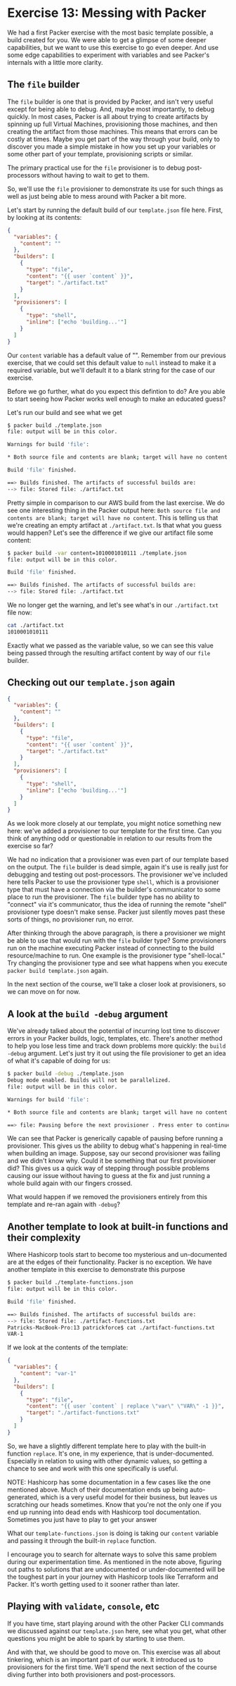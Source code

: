 # Exercise 13: Messing with Packer

We had a first Packer exercise with the most basic template possible, a build created for you. We were able to get a glimpse of some deeper capabilities, but we want to use this exercise to go even deeper. And use some edge capabilities to experiment with variables and see Packer's internals with a little more clarity.

## The `file` builder

The `file` builder is one that is provided by Packer, and isn't very useful except for being able to debug. And, maybe most importantly, to debug quickly. In most cases, Packer is all about trying to create artifacts by spinning up full Virtual Machines, provisioning those machines, and then creating the artifact from those machines. This means that errors can be costly at times. Maybe you get part of the way through your build, only to discover you made a simple mistake in how you set up your variables or some other part of your template, provisioning scripts or similar.

The primary practical use for the `file` provisioner is to debug post-processors without having to wait to get to them.

So, we'll use the `file` provisioner to demonstrate its use for such things as well as just being able to mess around with Packer a bit more.

Let's start by running the default build of our `template.json` file here. First, by looking at its contents:

```json
{
  "variables": {
    "content": ""
  },
  "builders": [
    {
      "type": "file",
      "content": "{{ user `content` }}",
      "target": "./artifact.txt"
    }
  ],
  "provisioners": [
    {
      "type": "shell",
      "inline": ["echo 'building...'"]
    }
  ]
}
```

Our `content` variable has a default value of "". Remember from our previous exercise, that we could set this default value to `null` instead to make it a required variable, but we'll default it to a blank string for the case of our exercise.

Before we go further, what do you expect this defintion to do? Are you able to start seeing how Packer works well enough to make an educated guess?

Let's run our build and see what we get

```bash
$ packer build ./template.json
file: output will be in this color.

Warnings for build 'file':

* Both source file and contents are blank; target will have no content

Build 'file' finished.

==> Builds finished. The artifacts of successful builds are:
--> file: Stored file: ./artifact.txt
```

Pretty simple in comparison to our AWS build from the last exercise. We do see one interesting thing in the Packer output here: `Both source file and contents are blank; target will have no content`. This is telling us that we're creating an empty artifact at `./artifact.txt`. Is that what you guess would happen? Let's see the difference if we give our artifact file some content:

```bash
$ packer build -var content=1010001010111 ./template.json
file: output will be in this color.

Build 'file' finished.

==> Builds finished. The artifacts of successful builds are:
--> file: Stored file: ./artifact.txt
```

We no longer get the warning, and let's see what's in our `./artifact.txt` file now:

```bash
cat ./artifact.txt
1010001010111
```

Exactly what we passed as the variable value, so we can see this value being passed through the resulting artifact content by way of our `file` builder.

## Checking out our `template.json` again

```json
{
  "variables": {
    "content": ""
  },
  "builders": [
    {
      "type": "file",
      "content": "{{ user `content` }}",
      "target": "./artifact.txt"
    }
  ],
  "provisioners": [
    {
      "type": "shell",
      "inline": ["echo 'building...'"]
    }
  ]
}
```

As we look more closely at our template, you might notice something new here: we've added a provisioner to our template for the first time. Can you think of anything odd or questionable in relation to our results from the exercise so far?

We had no indication that a provisioner was even part of our template based on the output. The `file` builder is dead simple, again it's use is really just for debugging and testing out post-processors. The provisioner we've included here tells Packer to use the provisioner type `shell`, which is a provisioner type that must have a connection via the builder's communicator to some place to run the provisioner. The `file` builder type has no ability to "connect" via it's communicator, thus the idea of running the remote "shell" provisioner type doesn't make sense. Packer just silently moves past these sorts of things, no provisioner run, no error.

After thinking through the above paragraph, is there a provisioner we might be able to use that would run with the `file` builder type? Some provisioners run on the machine executing Packer instead of connecting to the build resource/machine to run. One example is the provisioner type "shell-local." Try changing the provisioner type and see what happens when you execute `packer build template.json` again.

In the next section of the course, we'll take a closer look at provisioners, so we can move on for now.

## A look at the `build -debug` argument

We've already talked about the potential of incurring lost time to discover errors in your Packer builds, logic, templates, etc. There's another method to help you lose less time and track down problems more quickly: the `build -debug` argument. Let's just try it out using the file provisioner to get an idea of what it's capable of doing for us:

```bash
$ packer build -debug ./template.json
Debug mode enabled. Builds will not be parallelized.
file: output will be in this color.

Warnings for build 'file':

* Both source file and contents are blank; target will have no content

==> file: Pausing before the next provisioner . Press enter to continue.
```

We can see that Packer is generically capable of pausing before running a provisioner. This gives us the ability to debug what's happening in real-time when building an image. Suppose, say our second provisioner was failing and we didn't know why. Could it be something that our first provisioner did? This gives us a quick way of stepping through possible problems causing our issue without having to guess at the fix and just running a whole build again with our fingers crossed.

What would happen if we removed the provisioners entirely from this template and re-ran again with `-debug`?

## Another template to look at built-in functions and their complexity

Where Hashicorp tools start to become too mysterious and un-documented are at the edges of their functionality. Packer is no exception. We have another template in this exercise to demonstrate this purpose

```bash
$ packer build ./template-functions.json
file: output will be in this color.

Build 'file' finished.

==> Builds finished. The artifacts of successful builds are:
--> file: Stored file: ./artifact-functions.txt
Patricks-MacBook-Pro:13 patrickforce$ cat ./artifact-functions.txt
VAR-1
```

If we look at the contents of the template:

```json
{
  "variables": {
    "content": "var-1"
  },
  "builders": [
    {
      "type": "file",
      "content": "{{ user `content` | replace \"var\" \"VAR\" -1 }}",
      "target": "./artifact-functions.txt"
    }
  ]
}
```

So, we have a slightly different template here to play with the built-in function `replace`. It's one, in my experience, that is under-documented. Especially in relation to using with other dynamic values, so getting a chance to see and work with this one specifically is useful.

NOTE: Hashicorp has some documentation in a few cases like the one mentioned above. Much of their documentation ends up being auto-generated, which is a very useful model for their business, but leaves us scratching our heads sometimes. Know that you're not the only one if you end up running into dead ends with Hashicorp tool documentation. Sometimes you just have to play to get your answer

What our `template-functions.json` is doing is taking our `content` variable and passing it through the built-in `replace` function.

I encourage you to search for alternate ways to solve this same problem during our experimentation time. As mentioned in the note above, figuring out paths to solutions that are undocumented or under-documented will be the toughest part in your journey with Hashicorp tools like Terraform and Packer. It's worth getting used to it sooner rather than later.

## Playing with `validate`, `console`, etc

If you have time, start playing around with the other Packer CLI commands we discussed against our `template.json` here, see what you get, what other questions you might be able to spark by starting to use them.

And with that, we should be good to move on. This exercise was all about tinkering, which is an important part of our work. It introduced us to provisioners for the first time. We'll spend the next section of the course diving further into both provisioners and post-processors.

